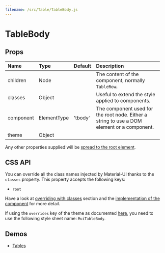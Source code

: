 ```yaml
---
filename: /src/Table/TableBody.js
---
```


<!--- This documentation is automatically generated, do not try to edit it. -->

# TableBody



## Props

| Name | Type | Default | Description |
|:-----|:-----|:--------|:------------|
| children | Node |  | The content of the component, normally `TableRow`. |
| classes | Object |  | Useful to extend the style applied to components. |
| component | ElementType | 'tbody' | The component used for the root node. Either a string to use a DOM element or a component. |
| theme | Object |  |  |

Any other properties supplied will be [spread to the root element](/guides/api#spread).

## CSS API

You can override all the class names injected by Material-UI thanks to the `classes` property.
This property accepts the following keys:
- `root`

Have a look at [overriding with classes](/customization/overrides#overriding-with-classes) section
and the [implementation of the component](https://github.com/callemall/material-ui/tree/v1-beta/src/Table/TableBody.js)
for more detail.

If using the `overrides` key of the theme as documented
[here](/customization/themes#customizing-all-instances-of-a-component-type),
you need to use the following style sheet name: `MuiTableBody`.

## Demos

- [Tables](/demos/tables)

